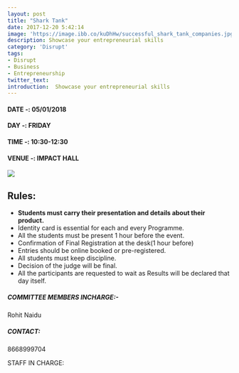 ```yaml
---
layout: post
title: "Shark Tank"
date: 2017-12-20 5:42:14
image: 'https://image.ibb.co/kuDhHw/successful_shark_tank_companies.jpg'
description: Showcase your entrepreneurial skills
category: 'Disrupt'
tags:
- Disrupt
- Business
- Entrepreneurship
twitter_text:
introduction:  Showcase your entrepreneurial skills
---
```

#### DATE -: 05/01/2018
#### DAY -: FRIDAY                                              
#### TIME -:  10:30-12:30
#### VENUE -:  IMPACT HALL

[<img src="https://image.ibb.co/gdyPVG/register_now_red.png">](https://goo.gl/forms/w8xjf11F1hrNM7l72)

## Rules:

* **Students must carry their presentation and details about their product.**
* Identity card is essential for each and every Programme.
* All the students must be present 1 hour before the event.
* Confirmation of Final Registration at the desk(1 hour before)
* Entries should be online booked or pre-registered.
* All students must keep discipline.
* Decision of the judge will be final.
* All the participants are requested to wait as Results will be declared that day itself.

##### COMMITTEE MEMBERS INCHARGE:-
Rohit Naidu

##### CONTACT: 
8668999704


STAFF IN CHARGE: 